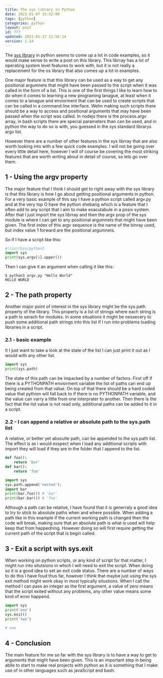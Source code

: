 ```yaml
---
title: The sys library in Python
date: 2021-01-07 15:52:00
tags: [python]
categories: python
layout: post
id: 777
updated: 2021-01-17 11:56:14
version: 1.14
---
```


The [sys library](https://docs.python.org/3.7/library/sys.html) in python seems to come up a lot in code examples, so it would make sense to write a post on this library. This librray has a lot of operating system level features to work with, but it is not really a replacement for the os library that also comes up a lot in examples.

One major feature is that this library can be used as a way to get any positional argumnets that might have been passed to the script when it was called in the form of a list. This is one of the first things I like to learn how to do when it comes to learning a new programing lanague, at least when it comes to a lanague and enviorment that can be used to create scripts that can be called in a command line interface. Wehn making such scripts there should be a way to access and positional arguments that may have been passed when the script was called. In nodejs there is the process.argv array, in bash scripts there are special parameters than can be used, and in python the way to do so is with, you guessed in the sys standard librarys argv list.

However there are a number of other features in the sys librray that are also worth looking into with a few quick code examples. I will not be going over every little detail here, however I will of course be covering the most striking features that are worth writing about in detail of course, so lets go over them.

<!-- more -->

## 1 - Using the argv property

The major feature that I think I should get to right away with the sys library is that this library is how I go about getting positional arguments in python. For a very basic example of this say I have a python script called argv.py and at the very top O have the python shebang which is a feature that I often add to any script that I aim to make exacutabule in a posix system. After that I just import the sys librray and then the argv prop of the sys module is where I can get to any positional argumnets that might have been given. The first index of this argv sequence is the name of the binray used, but index value 1 forward are the positional argumnets.

So if I have a script like this:

```python
#!/usr/bin/python3
import sys
print(sys.argv[1].upper())
```

Then I can give it an argument when calling it like this:

```
$ python3 argv.py "Hello World"
HELLO WORLD
```

## 2 - The path property

Another major point of interest in the sys library might be the sys.path property of the library. This property is a list of strings where each string is a path to serach for modules. In some situations it might be nessecery to push some additional path strings into this list if I run into problems loading libraries in a script.

### 2.1 - basic example

It I just want to take a look at the state of the list I can just print it out as I would with any other list.

```python
import sys
print(sys.path)
```

The state of this path can be impacked by a number of factors. First off if there is a PYTHONPATH enviorment variable the list of paths can end up being created from that value. On top of that there should be a hard coded value that pythion will fall back to if there is no PYTHONPATH variable, and the value can varry a little from one interprater to another. Then there is the fact that the list value is not read only, additional paths can be added to it in a script.

### 2.2 - I can append a relative or absolute path to the sys.path list

A relative, or better yet absoulte path, can be appended to the sys.path list. The effect is as i would exspect when I load any additional scripts with import they will load if they are in the folder that I append to the list.

```python
def foo():
    return 'bar'
def bar():
    return 'foo'
```

```python
import sys
sys.path.append('nested');
import bar
print(bar.foo()) # 'bar'
print(bar.bar()) # 'foo'
```

Although a path can be relative, I have found that it is generraly a good idea to try to stick to absolute paths when and where possible. When adding a path like in this example if the current working path is changed then the code will break, making sure that an absolute path is what is used will help keep that from happedning. However doing so will first require getting the current path of the script that is begin called.

## 3 - Exit a script with sys.exit

When working on python scripts, or any kind of script for that matter, I might run into situtsions in which I will need to exit the script. When doing so it is a good idea to set an exit code status. There are a number of ways to do this I have foud thus far, however I think that maybe just using the sys exit method might work okay in most typically situstions. When I call the method I can pass an integer as the first argument, a value of zero means that the script exited without any problems, any other value means some kind of error happend.

```python
import sys
print('one')
sys.exit()
print('two')
 
# one
```

## 4 - Conclusion

The main feature for me so far with the sys library is to have a way to get to arguments that might have been given. This is an important step in being ablle to start to make real projects with python as it is something that I make use of in other languages such as javaScript and bash.
